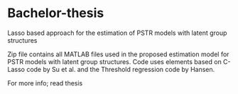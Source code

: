 # Bachelor-thesis
Lasso based approach for the estimation of PSTR models with latent group structures

Zip file contains all MATLAB files used in the proposed estimation model for PSTR models with latent group structures.
Code uses elements based on C-Lasso code by Su et al. and the Threshold regression code by Hansen.

For more info; read thesis
